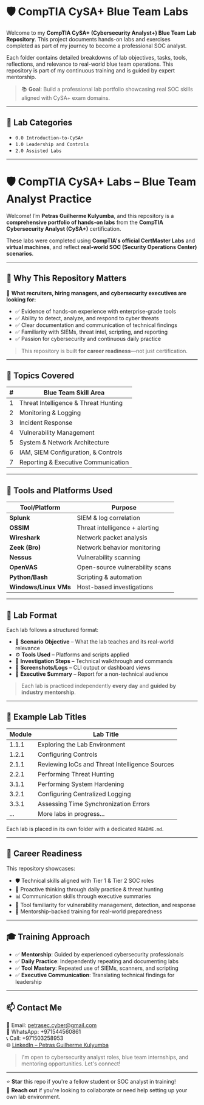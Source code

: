# 🛡️ CompTIA CySA+ Blue Team Labs

Welcome to my **CompTIA CySA+ (Cybersecurity Analyst+) Blue Team Lab Repository**. This project documents hands-on labs and exercises completed as part of my journey to become a professional SOC analyst.

Each folder contains detailed breakdowns of lab objectives, tasks, tools, reflections, and relevance to real-world blue team operations. This repository is part of my continuous training and is guided by expert mentorship.

> 📚 **Goal**: Build a professional lab portfolio showcasing real SOC skills aligned with CySA+ exam domains.

---

## 📂 Lab Categories

- `0.0 Introduction-to-CySA+`  
- `1.0 Leadership and Controls`  
- `2.0 Assisted Labs`

---

# 🛡️ CompTIA CySA+ Labs – Blue Team Analyst Practice

Welcome! I’m **Petras Guilherme Kulyumba**, and this repository is a **comprehensive portfolio of hands-on labs** from the **CompTIA Cybersecurity Analyst (CySA+)** certification.

These labs were completed using **CompTIA's official CertMaster Labs** and **virtual machines**, and reflect **real-world SOC (Security Operations Center) scenarios**.

---

## 🚀 Why This Repository Matters

🎯 **What recruiters, hiring managers, and cybersecurity executives are looking for:**

- ✅ Evidence of hands-on experience with enterprise-grade tools  
- ✅ Ability to detect, analyze, and respond to cyber threats  
- ✅ Clear documentation and communication of technical findings  
- ✅ Familiarity with SIEMs, threat intel, scripting, and reporting  
- ✅ Passion for cybersecurity and continuous daily practice  

> This repository is built **for career readiness**—not just certification.

---

## 🧠 Topics Covered

| #  | Blue Team Skill Area                   |
|----|----------------------------------------|
| 1  | Threat Intelligence & Threat Hunting   |
| 2  | Monitoring & Logging                   |
| 3  | Incident Response                      |
| 4  | Vulnerability Management               |
| 5  | System & Network Architecture          |
| 6  | IAM, SIEM Configuration, & Controls    |
| 7  | Reporting & Executive Communication    |

---

## 🧰 Tools and Platforms Used

| Tool/Platform      | Purpose                             |
|--------------------|-------------------------------------|
| **Splunk**         | SIEM & log correlation              |
| **OSSIM**          | Threat intelligence + alerting      |
| **Wireshark**      | Network packet analysis             |
| **Zeek (Bro)**     | Network behavior monitoring         |
| **Nessus**         | Vulnerability scanning              |
| **OpenVAS**        | Open-source vulnerability scans     |
| **Python/Bash**    | Scripting & automation              |
| **Windows/Linux VMs** | Host-based investigations       |

---

## 📘 Lab Format

Each lab follows a structured format:

- 🧭 **Scenario Objective** – What the lab teaches and its real-world relevance  
- ⚙️ **Tools Used** – Platforms and scripts applied  
- 👣 **Investigation Steps** – Technical walkthrough and commands  
- 📸 **Screenshots/Logs** – CLI output or dashboard views  
- 📄 **Executive Summary** – Report for a non-technical audience  

> Each lab is practiced independently **every day** and **guided by industry mentorship**.

---

## 📂 Example Lab Titles

| Module | Lab Title                                      |
|--------|-----------------------------------------------|
| 1.1.1  | Exploring the Lab Environment                  |
| 1.2.1  | Configuring Controls                           |
| 2.1.1  | Reviewing IoCs and Threat Intelligence Sources |
| 2.2.1  | Performing Threat Hunting                      |
| 3.1.1  | Performing System Hardening                    |
| 3.2.1  | Configuring Centralized Logging                |
| 3.3.1  | Assessing Time Synchronization Errors          |
| ...    | More labs in progress...                       |

Each lab is placed in its own folder with a dedicated `README.md`.

---

## 💼 Career Readiness

This repository showcases:

- 🛡️ Technical skills aligned with Tier 1 & Tier 2 SOC roles  
- 🧠 Proactive thinking through daily practice & threat hunting  
- 📊 Communication skills through executive summaries  
- 🧪 Tool familiarity for vulnerability management, detection, and response  
- 🔁 Mentorship-backed training for real-world preparedness  

---

## 🎓 Training Approach

- ✅ **Mentorship**: Guided by experienced cybersecurity professionals  
- ✅ **Daily Practice**: Independently repeating and documenting labs  
- ✅ **Tool Mastery**: Repeated use of SIEMs, scanners, and scripting  
- ✅ **Executive Communication**: Translating technical findings for leadership  

---

## 📫 Contact Me

📩 Email: [petrasec.cyber@gmail.com](mailto:petrasec.cyber@gmail.com)  
📱 WhatsApp: +971544560861  
📞 Call: +971503258953  
🌐 [LinkedIn – Petras Guilherme Kulyumba](https://www.linkedin.com/in/petras-cyber)

> I'm open to cybersecurity analyst roles, blue team internships, and mentoring opportunities. Let's connect!

---

⭐ **Star** this repo if you're a fellow student or SOC analyst in training!  
📣 **Reach out** if you're looking to collaborate or need help setting up your own lab environment.
